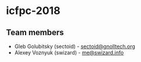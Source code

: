 # icfpc-2018

## Team members
* Gleb Golubitsky (sectoid) - sectoid@gnolltech.org
* Alexey Voznyuk (swizard) - me@swizard.info
